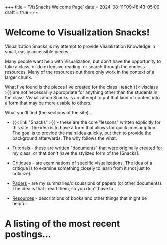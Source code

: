 +++
title = 'VisSnacks Welcome Page'
date = 2024-08-11T09:48:43-05:00
draft = true
+++

# Welcome to Visualization Snacks!

Visualization Snacks is my attempt to provide Visualization Knowledge in small, easily accessible pieces. 

Many people want help with Visualization, but don't have the opportunity to take a class, or do extensive reading, or search through the endless resources. Many of the resources out there only work in the context of a larger chunk. 

What I've found is the pieces I've created for the class I teach {{< visclass >}} are not necessarily appropriate for anything other than the students in the class. Visualization Snacks is an attempt to put that kind of content into a form that may be more usable to others. 

What you'll find (the sections of the site)...

+ {{< link "Snacks" >}} - these are the core "lessons" written explicitly for this site. The idea is to have a form that allows for quick consumption. The goal is to provide the main idea quickly, but then to provide the background afterwards. The why follows the what.

+ [Tutorials](/tutorials) - these are written "documents" that were originally created for my class, or that don't have the stylized form of the [Snacks].

+ [Critiques](/critiques) - are examinations of specific visualizations. The idea of a critique is to examine something closely to learn from it (not just to criticize). 

+ [Papers](/papers) - are my summaries/discussions of papers (or other documents). The idea is that I read them, so you don't have to.

+ [Resources](/resources) - descriptions of books and other things that might be helpful.

# A listing of the most recent postings...
